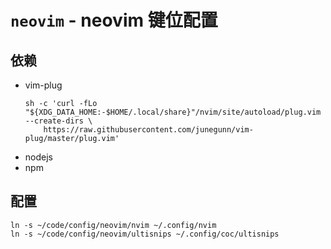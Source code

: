 # `neovim` - neovim 键位配置

## 依赖

- vim-plug
  ```shell
  sh -c 'curl -fLo "${XDG_DATA_HOME:-$HOME/.local/share}"/nvim/site/autoload/plug.vim --create-dirs \
      https://raw.githubusercontent.com/junegunn/vim-plug/master/plug.vim'
  ```
- nodejs
- npm

## 配置

```shell
ln -s ~/code/config/neovim/nvim ~/.config/nvim
ln -s ~/code/config/neovim/ultisnips ~/.config/coc/ultisnips
```
